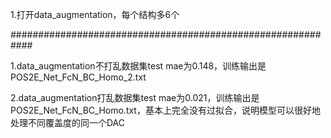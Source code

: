 1.打开data_augmentation，每个结构多6个

############################################################

1.data_augmentation不打乱数据集test mae为0.148，训练输出是POS2E_Net_FcN_BC_Homo_2.txt

2.data_augmentation打乱数据集test mae为0.021，训练输出是POS2E_Net_FcN_BC_Homo.txt，基本上完全没有过拟合，说明模型可以很好地处理不同覆盖度的同一个DAC
